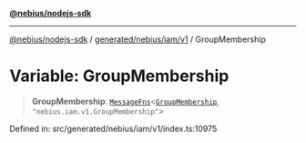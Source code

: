 [**@nebius/nodejs-sdk**](../../../../../README.md)

---

[@nebius/nodejs-sdk](../../../../../README.md) / [generated/nebius/iam/v1](../README.md) / GroupMembership

# Variable: GroupMembership

> **GroupMembership**: [`MessageFns`](../../../../../runtime/protos/core/interfaces/MessageFns.md)\<[`GroupMembership`](../interfaces/GroupMembership.md), `"nebius.iam.v1.GroupMembership"`\>

Defined in: src/generated/nebius/iam/v1/index.ts:10975
